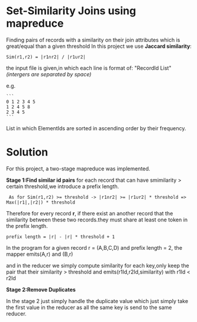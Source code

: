 




# Set-Similarity Joins using mapreduce

Finding pairs of records with a similarity on their join attributes which is great/equal than a given threshold
In this project we use **Jaccard similarity**:
```
Sim(r1,r2) = |r1∩r2| / |r1∪r2|
```
the input file is given,in which each line is format of:
			"RecordId List<ElementId>"   *(intergers are separated by space)* 
	
e.g.

	```
	0 1 2 3 4 5
	1 2 4 5 8
	2 3 4 5
	```
 List<ElementId> in which ElementIds are sorted in ascending order by their frequency.
  
  
  # Solution
  
  For this project, a two-stage mapreduce was implemented.
  
 **Stage 1:Find similar id pairs**
 for each record that can have smimilarity > certain threshold,we introduce a prefix length.
  ```
   As for Sim(r1,r2) >= threshold -> |r1∩r2| >= |r1∪r2| * threshold => Max(|r1|,|r2|) * threshold
  ```
  Therefore for every record **r**, if there exist an another record that the similarity between these two records.they must share at least one token in the prefix length.
  ```
  prefix length = |r| - |r| * threshold + 1
  ```
  In the program for a given record r = (A,B,C,D) and prefix length = 2, the mapper emits(A,r) and (B,r)
  
  and in the reducer we simply compute similarity for each key,only keep the pair that their similarity > threshold and emits(r1Id,r2Id,similarity) with r1Id < r2Id
  
 **Stage 2:Remove Duplicates**
 
 In the stage 2 just simply handle the duplicate value which just simply take the first value in the reducer as all the same key is send to the same reducer.
 
	
